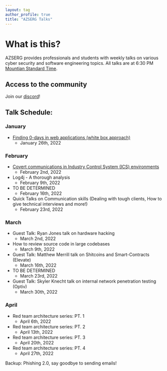 ```yaml
---
layout: tag
author_profile: true
title: "AZSERG Talks"
---
```


# What is this?
AZSERG provides professionals and students with weekly talks on various cyber security and software engineering topics.  All talks are at 6:30 PM [Mountian Standard Time](https://savvytime.com/converter/mst-to-pt-cdt). 


## Access to the community

Join our [discord](https://discord.gg/cXukpqt7JN)!


## Talk Schedule:

### January
* [Finding 0-days in web applications (white box approach)](https://www.youtube.com/watch?v=L89TBvTz-vQ)
    * January 26th, 2022

### February
* [Covert communications in Industry Control System (ICS) environments](https://www.youtube.com/watch?v=avaW-W89hRI)
    * February 2nd, 2022
* Log4j - A thorough analysis
    * February 9th, 2022
* TO BE DETERMINED
    * February 16th, 2022
* Quick Talks on Communication skills (Dealing with tough clients, How to give technical interviews and more!)
    * February 23rd, 2022

### March
* Guest Talk: Ryan Jones talk on hardware hacking
    * March 2nd, 2022
* How to review source code in large codebases
    * March 9th, 2022
* Guest Talk: Matthew Merrill talk on Shitcoins and Smart-Contracts (Elevate)
    * March 16th, 2022
* TO BE DETERMINED
    * March 23rd, 2022
* Guest Talk: Skyler Knecht talk on internal network penetration testing (Optiv)
    * March 30th, 2022

### April
* Red team architecture series: PT. 1
    * April 6th, 2022
* Red team architecture series: PT. 2 
    * April 13th, 2022
* Red team architecture series: PT. 3
    * April 20th, 2022
* Red team architecture series: PT. 4
    * April 27th, 2022

Backup: Phishing 2.0, say goodbye to sending emails!

